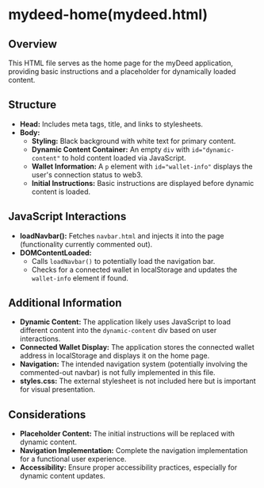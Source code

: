 # mydeed-home(mydeed.html)

## Overview

This HTML file serves as the home page for the myDeed application, providing basic instructions and a placeholder for dynamically loaded content.

## Structure

- **Head:** Includes meta tags, title, and links to stylesheets.
- **Body:**
    - **Styling:** Black background with white text for primary content.
    - **Dynamic Content Container:** An empty `div` with `id="dynamic-content"` to hold content loaded via JavaScript.
    - **Wallet Information:** A `p` element with `id="wallet-info"` displays the user's connection status to web3.
    - **Initial Instructions:** Basic instructions are displayed before dynamic content is loaded.

## JavaScript Interactions

- **loadNavbar():** Fetches `navbar.html` and injects it into the page (functionality currently commented out).
- **DOMContentLoaded:**
    - Calls `loadNavbar()` to potentially load the navigation bar.
    - Checks for a connected wallet in localStorage and updates the `wallet-info` element if found.

## Additional Information

- **Dynamic Content:** The application likely uses JavaScript to load different content into the `dynamic-content` div based on user interactions.
- **Connected Wallet Display:** The application stores the connected wallet address in localStorage and displays it on the home page.
- **Navigation:** The intended navigation system (potentially involving the commented-out navbar) is not fully implemented in this file.
- **styles.css:** The external stylesheet is not included here but is important for visual presentation.

## Considerations

- **Placeholder Content:** The initial instructions will be replaced with dynamic content.
- **Navigation Implementation:** Complete the navigation implementation for a functional user experience.
- **Accessibility:** Ensure proper accessibility practices, especially for dynamic content updates.